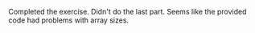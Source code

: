 Completed the exercise.
Didn't do the last part.
Seems like the provided code had problems with array sizes.

